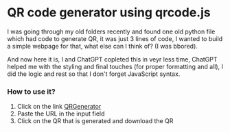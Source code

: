 # QR code generator using qrcode.js

I was going through my old folders recently and found one old python file which had code to generate QR, it was just 3 lines of code, I wanted to build a simple webpage for that, what else can I think of? (I was bbored).

And now here it is, I and ChatGPT copleted this in veyr less time, ChatGPT helped me with the styling and final touches (for proper formatting and all), I did the logic and rest so that I don't forget JavaScript syntax.

### How to use it?
<ol>
<li>Click on the link <a href="https://np-nandanpatil.github.io/QRGeneratorTemp">QRGenerator</a></li>
<li>Paste the URL in the input field</li>
<li>Click on the QR that is generated and download the QR</li>
</ol>